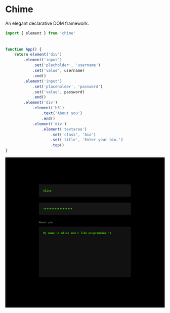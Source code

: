 # Chime

An elegant declarative DOM framework.


```js
import { element } from 'chime'


function App() {
    return element('div')
        .element('input')
            .set('placholder', 'username')
            .set('value', username)
            .end()
        .element('input')
            .set('placeholder', 'password')
            .set('value', password)
            .end()
        .element('div')
            .element('h3')
                .text('About you')
                .end()
            .element('div')
                .element('textarea')
                    .set('class', 'bio')
                    .set('title', 'Enter your bio.')
                    .top()
}
```

<img src='https://github.com/oelin/chime/blob/main/images/form.png'>
